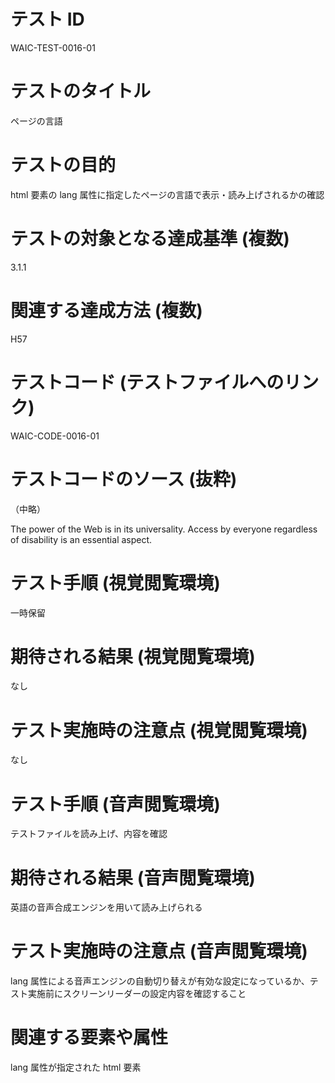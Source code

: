 

# テスト ID
WAIC-TEST-0016-01

# テストのタイトル
ページの言語

# テストの目的
html 要素の lang 属性に指定したページの言語で表示・読み上げされるかの確認

# テストの対象となる達成基準 (複数)
3.1.1

# 関連する達成方法 (複数)
H57

# テストコード (テストファイルへのリンク)
WAIC-CODE-0016-01

# テストコードのソース (抜粋)
<html lang="en">
<head>
（中略）
</head>
<body>
<div>
<p>The power of the Web is in its universality. Access by everyone regardless of disability is an essential aspect.</p>
</div>

# テスト手順 (視覚閲覧環境)
一時保留

# 期待される結果 (視覚閲覧環境)
なし

# テスト実施時の注意点 (視覚閲覧環境)
なし

# テスト手順 (音声閲覧環境)
テストファイルを読み上げ、内容を確認

# 期待される結果 (音声閲覧環境)
英語の音声合成エンジンを用いて読み上げられる

# テスト実施時の注意点 (音声閲覧環境)
lang 属性による音声エンジンの自動切り替えが有効な設定になっているか、テスト実施前にスクリーンリーダーの設定内容を確認すること

# 関連する要素や属性
lang 属性が指定された html 要素


